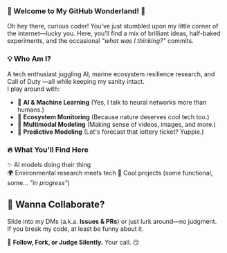 ### 🌟 Welcome to My GitHub Wonderland! 🚀  

Oh hey there, curious coder! You’ve just stumbled upon my little corner of the internet—lucky you. Here, you’ll find a mix of brilliant ideas, half-baked experiments, and the occasional *"what was I thinking?"* commits.  

### 💡 Who Am I?  
A tech enthusiast juggling AI, marine ecosystem resilience research, and Call of Duty —all while keeping my sanity intact.  
I play around with:  
- 🧠 **AI & Machine Learning** (Yes, I talk to neural networks more than humans.)  
- 🌿 **Ecosystem Monitoring** (Because nature deserves cool tech too.)  
- 🎥 **Multimodal Modeling** (Making sense of videos, images, and more.)  
- 📢 **Predictive Modeling** (Let's forecast that lottery ticket? Yuppie.)

### 🔥 What You'll Find Here  
✨ AI models doing their thing  
🌍 Environmental research meets tech
🤖 Cool projects (some functional, some… *"in progress"*)  

## 🚀 Wanna Collaborate?  
Slide into my DMs (a.k.a. **Issues & PRs**) or just lurk around—no judgment.  
If you break my code, at least be funny about it.  

🔗 **Follow, Fork, or Judge Silently.** Your call. 😏  





<!--- 👋 Hello, World! My name is Olatoye Dolapo Salim.
- 👀 I’m a Marine Biologist who can code, and an artist who can speak to computer to create beautiful image and user friendly designs.
- 📫 Contact me via email: dolaposalim@gmail.com 

<!---
DolapoSalim/DolapoSalim is a ✨ special ✨ repository because its `README.md` (this file) appears on your GitHub profile.
You can click the Preview link to take a look at your changes.
--->
